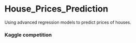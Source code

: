 # House_Prices_Prediction
Using advanced regression models to predict prices of houses.
### Kaggle competition
